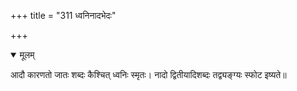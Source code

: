 +++
title = "311 ध्वनिनादभेदः"

+++


<details open><summary>मूलम्</summary>

आदौ कारणतो जातः शब्दः कैश्चित् ध्वनिः स्मृतः। नादो द्वितीयादिशब्दः तद्व्यङ्ग्यः स्फोट इष्यते॥
</details>

